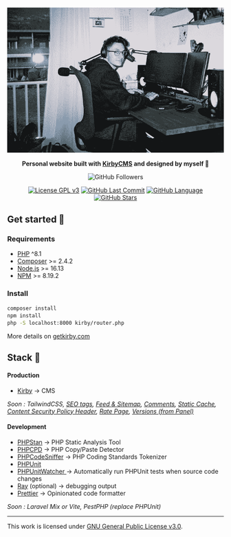 <div align="center">
 <p><img src="./thumbnail.png" width="800px" alt="Black and white photo of Benjamin Haeberli working on a computer."></p>

**Personal website built with [KirbyCMS](https://getkirby.com/) and designed by myself 🥳**

![GitHub Followers](https://img.shields.io/twitter/follow/1benjam1?style=social)

[![License GPL v3](https://img.shields.io/badge/license-GPLv3-brightgreen.svg?color=192433)](./LICENSE)
[![GitHub Last Commit](https://img.shields.io/github/last-commit/benjaminhaeberli/benjaminhaeberli.ch?color=192433)](https://github.com/benjaminhaeberli/benjaminhaeberli.ch/commits/main)
[![GitHub Language](https://img.shields.io/github/languages/top/benjaminhaeberli/benjaminhaeberli.ch?color=192433)](https://github.com/benjaminhaeberli/benjaminhaeberli.ch/search?l=php)
[![GitHub Stars](https://img.shields.io/github/stars/benjaminhaeberli/benjaminhaeberli.ch?color=192433)](https://github.com/benjaminhaeberli/benjaminhaeberli.ch/stargazers)

 </div>

## Get started 🔎

### Requirements

- [PHP](https://secure.php.net/manual/en/install.php) ^8.1
- [Composer](https://getcomposer.org/download/) >= 2.4.2
- [Node.js](http://nodejs.org/) >= 16.13
- [NPM](https://docs.npmjs.com/downloading-and-installing-node-js-and-npm) >= 8.19.2

### Install

```bash
composer install
npm install
php -S localhost:8000 kirby/router.php
```

More details on [getkirby.com](https://getkirby.com/docs/guide/quickstart)

## Stack 🧠

#### Production

- [Kirby](https://getkirby.com/) → CMS

_Soon : TailwindCSS, [SEO tags](https://github.com/HashandSalt/kirby3-seo/blob/master/index.php), [Feed & Sitemap](https://github.com/bnomei/kirby3-feed), [Comments](https://github.com/sebastiangreger/kirby3-commentions), [Static Cache](https://github.com/bnomei/kirby3-staticache), [Content Security Policy Header](https://github.com/bnomei/kirby3-security-headers), [Rate Page](https://github.com/mauricerenck/rate-page), [Versions (from Panel)](https://github.com/lukasbestle/kirby-versions)_

#### Development

- [PHPStan](https://phpstan.org/) → PHP Static Analysis Tool
- [PHPCPD](https://phpqa.io/projects/phpcpd.html) → PHP Copy/Paste Detector
- [PHPCodeSniffer](https://github.com/squizlabs/PHP_CodeSniffer) → PHP Coding Standards Tokenizer
- [PHPUnit](https://phpunit.de/)
- [PHPUnitWatcher ](https://github.com/spatie/phpunit-watcher) → Automatically run PHPUnit tests when source code changes
- [Ray](https://myray.app/) (optional) → debugging output
- [Prettier](https://prettier.io/) → Opinionated code formatter

_Soon : Laravel Mix or Vite, PestPHP (replace PHPUnit)_

---

This work is licensed under [GNU General Public License v3.0](./LICENSE).

